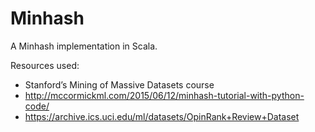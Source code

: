 # Minhash

A Minhash implementation in Scala.


Resources used:

*   Stanford’s Mining of Massive Datasets course
*   http://mccormickml.com/2015/06/12/minhash-tutorial-with-python-code/
*   https://archive.ics.uci.edu/ml/datasets/OpinRank+Review+Dataset
